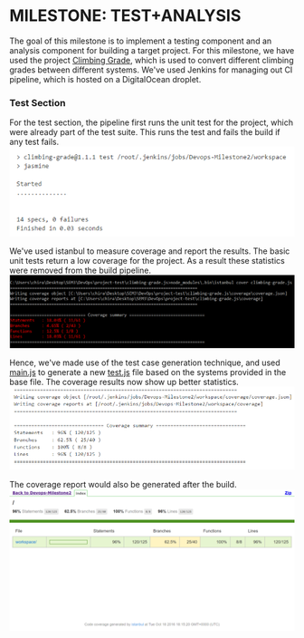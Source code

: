 # MILESTONE: TEST+ANALYSIS

The goal of this milestone is to implement a testing component and an analysis component for building a target project.
For this milestone, we have used the project [Climbing Grade](https://github.com/Grantismo/climbing-grade.js/), which is used to convert different climbing grades between different systems. We've used Jenkins for managing out CI pipeline, which is hosted on a DigitalOcean droplet. 

### Test Section

For the test section, the pipeline first runs the unit test for the project, which were already part of the test suite. This runs the test and fails the build if any test fails.
![img](/img/unit_test.PNG)

We've used istanbul to measure coverage and report the results. The basic unit tests return a low coverage for the project. As a result these statistics were removed from the build pipeline. 
![img](/img/base_coverage.PNG)

Hence, we've made use of the test case generation technique, and used [main.js](https://github.ncsu.edu/sarora6/DevOps-Milestone2/blob/master/main.js) to generate a new [test.js](https://github.ncsu.edu/sarora6/DevOps-Milestone2/blob/master/test.js) file based on the systems provided in the base file. The coverage results now show up better statistics. 
![img](/img/coverage.PNG)

The coverage report would also be generated after the build.
![img](img/coverage_report.PNG)
